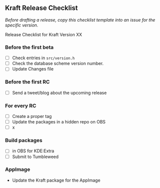 ## Kraft Release Checklist

_Before drafting a release, copy this checklist template into an issue for the specific version._

Release Checklist for Kraft Version XX


### Before the first beta

- [ ] Check entries in `src/version.h`
- [ ] Check the database scheme version number.
- [ ] Update Changes file

### Before the first RC

- [ ] Send a tweet/blog about the upcoming release

### For every RC

- [ ] Create a proper tag
- [ ] Update the packages in a hidden repo on OBS
- [ ] x

### Build packages

- [ ] in OBS for KDE:Extra
- [ ] Submit to Tumbleweed

### AppImage

- Update the Kraft package for the AppImage

